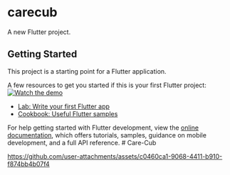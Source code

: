 # carecub

A new Flutter project.

## Getting Started

This project is a starting point for a Flutter application.

A few resources to get you started if this is your first Flutter project:
[![Watch the demo](https://github.com/yourusername/yourrepo/blob/main/assets/demo.gif)](https://github.com/sajjad-ali-01/Care-Cub/blob/main/videos/1.mp4)


- [Lab: Write your first Flutter app](https://docs.flutter.dev/get-started/codelab)
- [Cookbook: Useful Flutter samples](https://docs.flutter.dev/cookbook)

For help getting started with Flutter development, view the
[online documentation](https://docs.flutter.dev/), which offers tutorials,
samples, guidance on mobile development, and a full API reference.
#   C a r e - C u b 

https://github.com/user-attachments/assets/c0460ca1-9068-4411-b910-f874bb4b07f4
 
